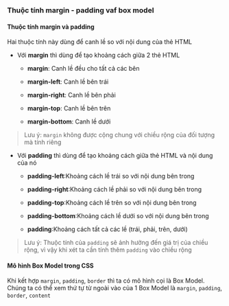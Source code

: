
### Thuộc tính margin - padding vaf box model 

#### Thuộc tính margin và padding

Hai thuộc tính này dùng để canh lề so với nội dung của thẻ HTML

- Với **margin** thì dùng để tạo khoảng cách giữa 2 thẻ HTML

	+ __margin__: Canh lề đều cho tất cả các bên
	
	+ __margin-left__: Canh lề bên trái
	
	+ __margin-right__: Canh lề bên phải
	
	+ __margin-top__: Canh lề bên trên
	
	+ __margin-bottom__: Canh lề dưới

> Lưu ý: `margin` không được cộng chung với chiều rộng của đối tượng mà tính riêng

- Với **padding** thì dùng để tạo khoảng cách giữa thẻ HTML và nội dung của nó

	+ __padding-left__:Khoảng cách lề trái so với nội dung bên trong
	
	+ __padding-right__:Khoảng cách lề phải so với nội dung bên trong
	
	+ __padding-top__:Khoảng cách lề trên so với nội dung bên trong
	
	+ __padding-bottom__:Khoảng cách lề dưới so với nội dung bên trong
	
	+ __padding__:Khoảng cách tất cả các lề (trái, phải, trên, dưới)

> Lưu ý: Thuộc tính của `padding` sẽ ảnh hưởng đến giá trị của chiều rộng, vì vậy khi xét ta cần tính thêm `padding` vào chiều rộng

#### Mô hình Box Model trong CSS

Khi kết hợp `margin`, `padding`, `border` thì ta có mô hình cọi là Box Model. Chúng ta có thể xem thứ tự từ ngoài vào của 1 Box Model  là `margin`, `padding`, `border`, `content`
